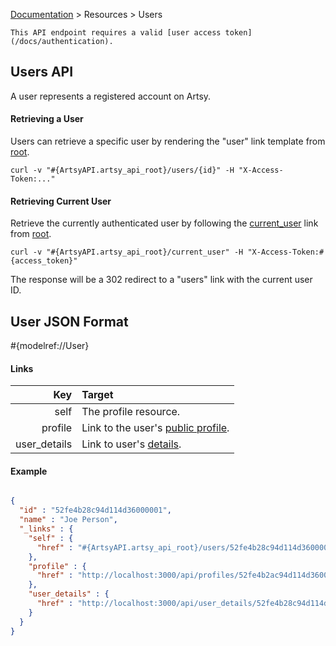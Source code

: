 [Documentation](/docs) &gt; Resources &gt; Users

``` alert[info]
This API endpoint requires a valid [user access token](/docs/authentication).
```

## Users API

A user represents a registered account on Artsy.

#### Retrieving a User

Users can retrieve a specific user by rendering the "user" link template from [root](#{ArtsyAPI.artsy_api_root}).

```
curl -v "#{ArtsyAPI.artsy_api_root}/users/{id}" -H "X-Access-Token:..."
```

#### Retrieving Current User

Retrieve the currently authenticated user by following the [current_user](#{ArtsyAPI.artsy_api_root}/current_user) link from [root](#{ArtsyAPI.artsy_api_root}).

```
curl -v "#{ArtsyAPI.artsy_api_root}/current_user" -H "X-Access-Token:#{access_token}"
```

The response will be a 302 redirect to a "users" link with the current user ID.

## User JSON Format

#{modelref://User}

#### Links

Key        | Target                                               |
----------:|:-----------------------------------------------------|
self       | The profile resource.                                |
profile    | Link to the user's [public profile](/docs/profiles). |
user_details  | Link to user's [details](/docs/user_details).     |

#### Example

``` json

{
  "id" : "52fe4b28c94d114d36000001",
  "name" : "Joe Person",
  "_links" : {
    "self" : {
      "href" : "#{ArtsyAPI.artsy_api_root}/users/52fe4b28c94d114d36000001"
    },
    "profile" : {
      "href" : "http://localhost:3000/api/profiles/52fe4b2ac94d114d36000005"
    },
    "user_details" : {
      "href" : "http://localhost:3000/api/user_details/52fe4b28c94d114d36000001"
    }
  }
}
```

